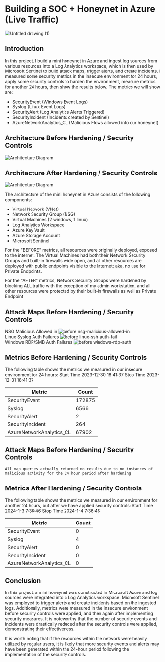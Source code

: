# Building a SOC + Honeynet in Azure (Live Traffic)
![Untitled drawing (1)](https://github.com/Jlope677/Azure-Honeynet-SOC-Project/assets/119469976/31925a82-d377-4e64-a327-54bc80426bef)





## Introduction

In this project, I build a mini honeynet in Azure and ingest log sources from various resources into a Log Analytics workspace, which is then used by Microsoft Sentinel to build attack maps, trigger alerts, and create incidents. I measured some security metrics in the insecure environment for 24 hours, apply some security controls to harden the environment, measure metrics for another 24 hours, then show the results below. The metrics we will show are:

- SecurityEvent (Windows Event Logs)
- Syslog (Linux Event Logs)
- SecurityAlert (Log Analytics Alerts Triggered)
- SecurityIncident (Incidents created by Sentinel)
- AzureNetworkAnalytics_CL (Malicious Flows allowed into our honeynet)

## Architecture Before Hardening / Security Controls
![Architecture Diagram](https://i.imgur.com/aBDwnKb.jpg)

## Architecture After Hardening / Security Controls
![Architecture Diagram](https://i.imgur.com/YQNa9Pp.jpg)

The architecture of the mini honeynet in Azure consists of the following components:

- Virtual Network (VNet)
- Network Security Group (NSG)
- Virtual Machines (2 windows, 1 linux)
- Log Analytics Workspace
- Azure Key Vault
- Azure Storage Account
- Microsoft Sentinel

For the "BEFORE" metrics, all resources were originally deployed, exposed to the internet. The Virtual Machines had both their Network Security Groups and built-in firewalls wide open, and all other resources are deployed with public endpoints visible to the Internet; aka, no use for Private Endpoints.

For the "AFTER" metrics, Network Security Groups were hardened by blocking ALL traffic with the exception of my admin workstation, and all other resources were protected by their built-in firewalls as well as Private Endpoint

## Attack Maps Before Hardening / Security Controls

NSG Malicious Allowed in
![before nsg-malicious-allowed-in](https://github.com/Jlope677/Azure-Honeynet-SOC-Project/assets/119469976/a9207d1a-2e22-48c7-8e2f-615edb6b5fe2)
<br>
Linux Syslog Auth Failures
![before linux-ssh-auth-fail](https://github.com/Jlope677/Azure-Honeynet-SOC-Project/assets/119469976/0f43ce45-7ae4-4fcd-927f-d1dfb98c1a15)
<br>
Windows RDP/SMB Auth Failures
![before windows-rdp-auth](https://github.com/Jlope677/Azure-Honeynet-SOC-Project/assets/119469976/453f1777-ba74-4470-9e55-95f85dc27eb6)
<br>

## Metrics Before Hardening / Security Controls

The following table shows the metrics we measured in our insecure environment for 24 hours:
Start Time 2023-12-30 18:41:37
Stop Time 2023-12-31  18:41:37

| Metric                   | Count
| ------------------------ | -----
| SecurityEvent            | 172875
| Syslog                   | 6566
| SecurityAlert            | 2
| SecurityIncident         | 264
| AzureNetworkAnalytics_CL | 67902

## Attack Maps Before Hardening / Security Controls

```All map queries actually returned no results due to no instances of malicious activity for the 24 hour period after hardening.```

## Metrics After Hardening / Security Controls

The following table shows the metrics we measured in our environment for another 24 hours, but after we have applied security controls:
Start Time 2024-1-3 7:36:46 
Stop Time	2024-1-4  7:36:46

| Metric                   | Count
| ------------------------ | -----
| SecurityEvent            | 0
| Syslog                   | 4
| SecurityAlert            | 0
| SecurityIncident         | 0
| AzureNetworkAnalytics_CL | 0

## Conclusion

In this project, a mini honeynet was constructed in Microsoft Azure and log sources were integrated into a Log Analytics workspace. Microsoft Sentinel was employed to trigger alerts and create incidents based on the ingested logs. Additionally, metrics were measured in the insecure environment before security controls were applied, and then again after implementing security measures. It is noteworthy that the number of security events and incidents were drastically reduced after the security controls were applied, demonstrating their effectiveness.

It is worth noting that if the resources within the network were heavily utilized by regular users, it is likely that more security events and alerts may have been generated within the 24-hour period following the implementation of the security controls.
